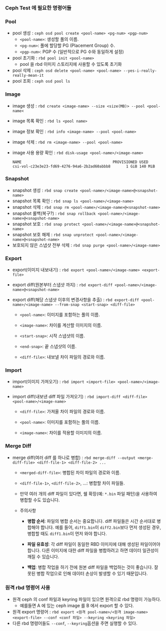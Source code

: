 ### Ceph Test 에 필요한 명령어들

### Pool

- pool 생성 : `ceph osd pool create <pool-name> <pg-num> <pgp-num>`
  - `<pool-name>`: 생성할 풀의 이름.
  - `<pg-num>`: 풀에 할당할 PG (Placement Group) 수.
  - `<pgp-num>`: PGP 수 (일반적으로 PG 수와 동일하게 설정)
- pool 초기화 : `rbd pool init <pool-name>`
  - pool 을 rbd 이미지 스토리지에 사용할 수 있도록 초기화
- pool 삭제 : `ceph osd delete <pool-name> <pool-name> --yes-i-really-really-mean-it`
-  pool 조회 : `ceph osd pool ls`

### Image

- image 생성 : `rbd create <image-name> --size <size(MB)> --pool <pool-name<`
- image 목록 확인 : `rbd ls <pool name>`

- image 정보 확인 : `rbd info <image-name> --pool <pool-name>`

- image 삭제 : `rbd rm <image-name> --pool <pool-name>`
- image 사용 용량 확인 : `rbd disk-usage <pool-name>/<image-name>`
  ```
  NAME                                         PROVISIONED USED
  csi-vol-c23e3e23-fd69-4276-94a6-2b2ad60abbb8       1 GiB 140 MiB
  ```

### Snapshot

- snapshot 생성 : `rbd snap create <pool-name>/<image-name>@<snapshot-name>`
- snapshot 목록 확인 : `rbd snap ls <pool-name>/<image-name>`
- snapshot 삭제 : `rbd snap rm <pool-name>/<image-name>@<snapshot-name>`
- snapshot 롤백(복구?) : `rbd snap rollback <pool-name>/<image-name>@<snapshot-name>`
- snapshot 보호 : `rbd snap protect <pool-name>/<image-name>@<snapshot-name>`
- snapshot 보호 해제 : `rbd snap unprotect <pool-name>/<image-name>@<snapshot-name>`
- 보호되지 않은 스냅샷 전부 삭제 : `rbd snap purge <pool-name>/<image-name>`

### Export

- export(이미지 내보내기) : `rbd export <pool-name>/<image-name> <export-file>`
- export diff(원본부터 스냅샷 까지) : `rbd export-diff <pool-name>/<image-name>@<snapshot-name>`
- export diff(해당 스냅샷 이후의 변경사항을 추출) : `rbd export-diff <pool-name>/<image-name> --from-snap <start-snap> <diff-file>`

  - `<pool-name>`: 이미지를 포함하는 풀의 이름.
  - `<image-name>`: 차이를 계산할 이미지의 이름.
  - `<start-snap>`: 시작 스냅샷의 이름.
  - `<end-snap>`: 끝 스냅샷의 이름.

  - `<diff-file>`: 내보낼 차이 파일의 경로와 이름.

### Import

- import(이미지 가져오기) : `rbd import <import-file> <pool-name>/<image-name>`

- import diff(내보낸 diff 파일 가져오기) : `rbd import-diff <diff-file> <pool-name>/<image-name>`

  - `<diff-file>`: 가져올 차이 파일의 경로와 이름.

  - `<pool-name>`: 이미지를 포함하는 풀의 이름.

  - `<image-name>`: 차이를 적용할 이미지의 이름.

### Merge Diff

- merge diff(여러 diff 를 하나로 병합) : `rbd merge-diff --output <merge-diff-file> <diff-file-1> <diff-file-2> ...`

  - `<merged-diff-file>`: 병합된 차이 파일의 경로와 이름.

  - `<diff-file-1>`, `<diff-file-2>`, ...: 병합할 차이 파일들.

  - 만약 여러 개의 diff 파일이 있다면, 쉘 확장(예: `*.bin` 파일 패턴)을 사용하여 병합할 수도 있습니다.

  - 주의사항

    - **병합 순서**: 파일의 병합 순서는 중요합니다. diff 파일들은 시간 순서대로 병합해야 합니다. 예를 들어, `diff1.bin`이 `diff2.bin`보다 먼저 생성된 경우, 병합할 때도 `diff1.bin`이 먼저 와야 합니다.

    - **파일 유효성**: 각 diff 파일이 동일한 RBD 이미지에 대해 생성된 파일이어야 합니다. 다른 이미지에 대한 diff 파일을 병합하려고 하면 데이터 일관성이 깨질 수 있습니다.

    - **백업**: 병합 작업을 하기 전에 원본 diff 파일을 백업하는 것이 좋습니다. 잘못된 병합 작업으로 인해 데이터 손상이 발생할 수 있기 때문입니다.



### 원격 rbd 명령어 사용

- 원격 ceph 의 conf 파일과 keyring 파일이 있으면 원격으로 rbd 명령이 가능하다.
  - 예를들면 A 에 있는 ceph image 를 B 에서 export 할 수 있다.
- 원격 export 명령어 : `rbd export <원격 pool-name>/<원격 image-name> <export-file> --conf <conf 파일> --keyring <keyring 파일>`
- 다른  rbd 명령어들도 `--conf`, `--keyring`옵션을 주면 실행할 수 있다.